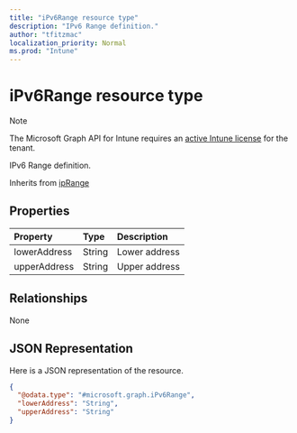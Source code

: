 ```yaml
---
title: "iPv6Range resource type"
description: "IPv6 Range definition."
author: "tfitzmac"
localization_priority: Normal
ms.prod: "Intune"
---
```


# iPv6Range resource type

> [!NOTE]
> The Microsoft Graph API for Intune requires an [active Intune license](https://go.microsoft.com/fwlink/?linkid=839381) for the tenant.

IPv6 Range definition.


Inherits from [ipRange](../resources/intune-mam-iprange.md)

## Properties
|Property|Type|Description|
|:---|:---|:---|
|lowerAddress|String|Lower address|
|upperAddress|String|Upper address|

## Relationships
None

## JSON Representation
Here is a JSON representation of the resource.
<!-- {
  "blockType": "resource",
  "@odata.type": "microsoft.graph.iPv6Range"
}
-->
``` json
{
  "@odata.type": "#microsoft.graph.iPv6Range",
  "lowerAddress": "String",
  "upperAddress": "String"
}
```



